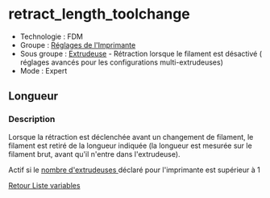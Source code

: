 # retract_length_toolchange

* Technologie : FDM
* Groupe : [Réglages de l'Imprimante](../printer_settings/printer_settings.md)
* Sous groupe : [Extrudeuse](../printer_settings/printer_settings.md#extrudeuse) - Rétraction lorsque le filament est désactivé ( réglages avancés pour les configurations multi-extrudeuses)
* Mode : Expert

## Longueur

### Description

Lorsque la rétraction est déclenchée avant un changement de filament, le filament est retiré de la longueur indiquée (la longueur est mesurée sur le filament brut, avant qu'il n'entre dans l'extrudeuse).

Actif si le [nombre d'extrudeuses ](extruders_count.md) déclaré pour l'imprimante est supérieur à 1 

[Retour Liste variables](variable_list.md)
